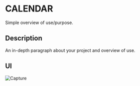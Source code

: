 # 
# CALENDAR

Simple overview of use/purpose.

## Description

An in-depth paragraph about your project and overview of use.

## UI

![Capture](https://user-images.githubusercontent.com/86045021/177007517-6aa23ff2-a291-41b1-988b-cd1247f819cb.JPG)
